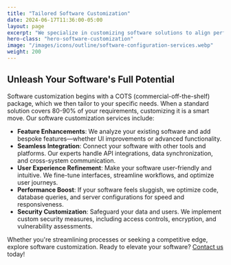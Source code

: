 ```yaml
---
title: "Tailored Software Customization"
date: 2024-06-17T11:36:00-05:00
layout: page
excerpt: "We specialize in customizing software solutions to align perfectly with your business goals. Whether you need personalized features, integrations, or enhancements, our team of experts ensures seamless customization."
hero-class: "hero-software-customization"
image: "/images/icons/outline/software-configuration-services.webp"
weight: 200
---
```


## Unleash Your Software's Full Potential

Software customization begins with a COTS (commercial-off-the-shelf) package, which we then tailor to your specific needs. When a standard solution covers 80-90% of your requirements, customizing it is a smart move. Our software customization services include:

- **Feature Enhancements**: We analyze your existing software and add bespoke features—whether UI improvements or advanced functionality.
- **Seamless Integration**: Connect your software with other tools and platforms. Our experts handle API integrations, data synchronization, and cross-system communication.
- **User Experience Refinement**: Make your software user-friendly and intuitive. We fine-tune interfaces, streamline workflows, and optimize user journeys.
- **Performance Boost**: If your software feels sluggish, we optimize code, database queries, and server configurations for speed and responsiveness.
- **Security Customization**: Safeguard your data and users. We implement custom security measures, including access controls, encryption, and vulnerability assessments.

Whether you're streamlining processes or seeking a competitive edge, explore software customization. Ready to elevate your software? [Contact us](/contact) today!